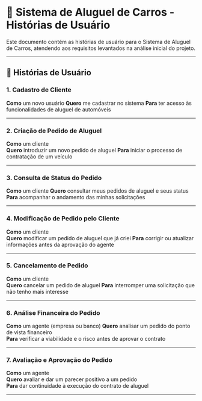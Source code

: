 # 🚗 Sistema de Aluguel de Carros - Histórias de Usuário

Este documento contém as histórias de usuário para o Sistema de Aluguel de Carros, atendendo aos requisitos levantados na análise inicial do projeto.

---

## 📜 Histórias de Usuário

### 1. Cadastro de Cliente
**Como** um novo usuário 
**Quero** me cadastrar no sistema
**Para** ter acesso às funcionalidades de aluguel de automóveis  

---

### 2. Criação de Pedido de Aluguel
**Como** um cliente  
**Quero** introduzir um novo pedido de aluguel 
**Para** iniciar o processo de contratação de um veículo  

---

### 3. Consulta de Status do Pedido
**Como** um cliente 
**Quero** consultar meus pedidos de aluguel e seus status 
**Para** acompanhar o andamento das minhas solicitações  

---

### 4. Modificação de Pedido pelo Cliente
**Como** um cliente  
**Quero** modificar um pedido de aluguel que já criei 
**Para** corrigir ou atualizar informações antes da aprovação do agente  

---

### 5. Cancelamento de Pedido
**Como** um cliente  
**Quero** cancelar um pedido de aluguel 
**Para** interromper uma solicitação que não tenho mais interesse  

---

### 6. Análise Financeira do Pedido
**Como** um agente (empresa ou banco) 
**Quero** analisar um pedido do ponto de vista financeiro  
**Para** verificar a viabilidade e o risco antes de aprovar o contrato  

---

### 7. Avaliação e Aprovação do Pedido
**Como** um agente  
**Quero** avaliar e dar um parecer positivo a um pedido  
**Para** dar continuidade à execução do contrato de aluguel 

----
